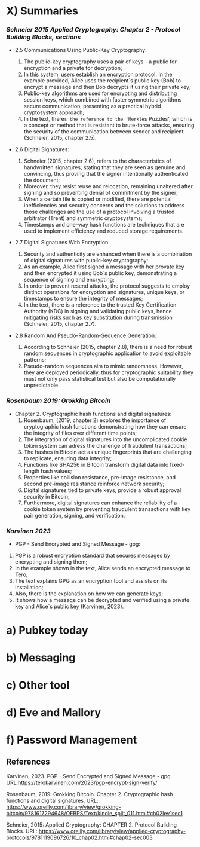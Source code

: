 # X) Summaries
### *Schneier 2015 Applied Cryptography: Chapter 2 - Protocol Building Blocks, sections*

- 2.5 Communications Using Public-Key Cryptography:
  1. The public-key cryptography uses a pair of keys - a public for encryption and a private for decryption;
  2. In this system, users establish an encryption protocol. In the example provided, Alice uses the recipient`s public key (Bob) to encrypt a message and then Bob decrypts it using their private key;
  3. Public-key algorithms are used for encrypting and distributing session keys, which combined with faster symmetric algorithms secure communication, presenting as a practical hybrid cryptosystem approach;
  4. In the text, there`s the reference to the 'Merkle`s Puzzles', which is a concept or method that is resistant to brute-force attacks, ensuring the security of the communication between sender and recipient (Schneier, 2015, chapter 2.5).

- 2.6 Digital Signatures:
  1. Schneier (2015, chapter 2.6), refers to the characteristics of handwritten signatures, stating that they are seen as  genuine and convincing, thus proving that the signer intentionally authenticated the document;
  2. Moreover, they resist reuse and relocation, remaining unaltered after signing and so preventing denial of commitment by the signer;
  3. When a certain file is copied or modified, there are potential inefficiencies and security concerns and the solutions to address those challenges are the use of a protocol involving a trusted arbitrator (Trent) and symmetric cryptosystems;
  4. Timestamps and one-way hash functions are techniques that are used to implement efficiency and reduced storage requirements. 

- 2.7 Digital Signatures With Encryption:
  1. Security and authenticity are enhanced when there is a combination of digital signatures with public-key cryptography;
  2. As an example, Alice first signed a message with her provate key and then encrypted it using Bob`s public key, demonstrating a sequence of signing and encrypting;
  3. In order to prevent resend attacks, the protocol suggests to employ distinct operations for encryption and signatures, unique keys, or timestamps to ensure the integrity of messages;
  4. In the text, there is a reference to the trusted Key Certification Authority (KDC) in signing and validating public keys, hence mitigating risks such as key substitution during transmission (Schneier, 2015, chapter 2.7). 

- 2.8 Random And Pseudo-Random-Sequence Generation:
  1. According to Schneier (2015, chapter 2.8), there is a need for robust random sequences in cryptographic application to avoid exploitable patterns;
  2. Pseudo-random sequences aim to mimic randomness. However, they are deployed periodically, thus for cryptographic suitability they must not only pass statistical test but also be computationally unpredictable.


### *Rosenbaum 2019: Grokking Bitcoin*

- Chapter 2. Cryptographic hash functions and digital signatures:
  1. Rosenbaum, (2019, chapter 2) explores the importance of cryptographic hash functions demonstrating how they can ensure the integrity of files over different time points;
  2. The integration of digital signatures into the uncomplicated cookie token system can adress the challenge of fraudulent transactions;
  3. The hashes in Bitcoin act as unique fingerprints that are challenging to replicate, ensuring data integrity;
  4. Functions like SHA256 in Bitcoin transform digital data into fixed-length hash values;
  5. Properties like collision resistance, pre-image resistance, and second pre-image resistance reinforce network security;
  6. Digital signatures tied to private keys, provide a robust approval security in Bitcoin;
  7. Furthermore, digital signatures can enhance the reliability of a cookie token system by preventing fraudulent transactions with key pair generation, signing, and verification.


### *Karvinen 2023* 

-  PGP - Send Encrypted and Signed Message - gpg:
  1. PGP is a robust encryption standard that secures messages by encrypting and signing them;
  2. In the example shown in the text, Alice sends an encrypted message to Tero;
  3. The text explains GPG as an encryption tool and assists on its installation;
  4. Also, there is the explanation on how we can generate keys;
  5. It shows how a message can be decrypted and verified using a private key and Alice`s public key (Karvinen, 2023).  

# a) Pubkey today

# b) Messaging

# c) Other tool 

# d) Eve and Mallory

# f) Password Management 

## References
Karvinen, 2023. PGP - Send Encrypted and Signed Message - gpg. URL:https://terokarvinen.com/2023/pgp-encrypt-sign-verify/

Rosenbaum, 2019: Grokking Bitcoin. Chapter 2. Cryptographic hash functions and digital signatures. URL: https://www.oreilly.com/library/view/grokking-bitcoin/9781617294648/OEBPS/Text/kindle_split_011.html#ch02lev1sec1

Schneier, 2015: Applied Cryptography: CHAPTER 2. Protocol Building Blocks. URL: https://www.oreilly.com/library/view/applied-cryptography-protocols/9781119096726/10_chap02.html#chap02-sec003 


